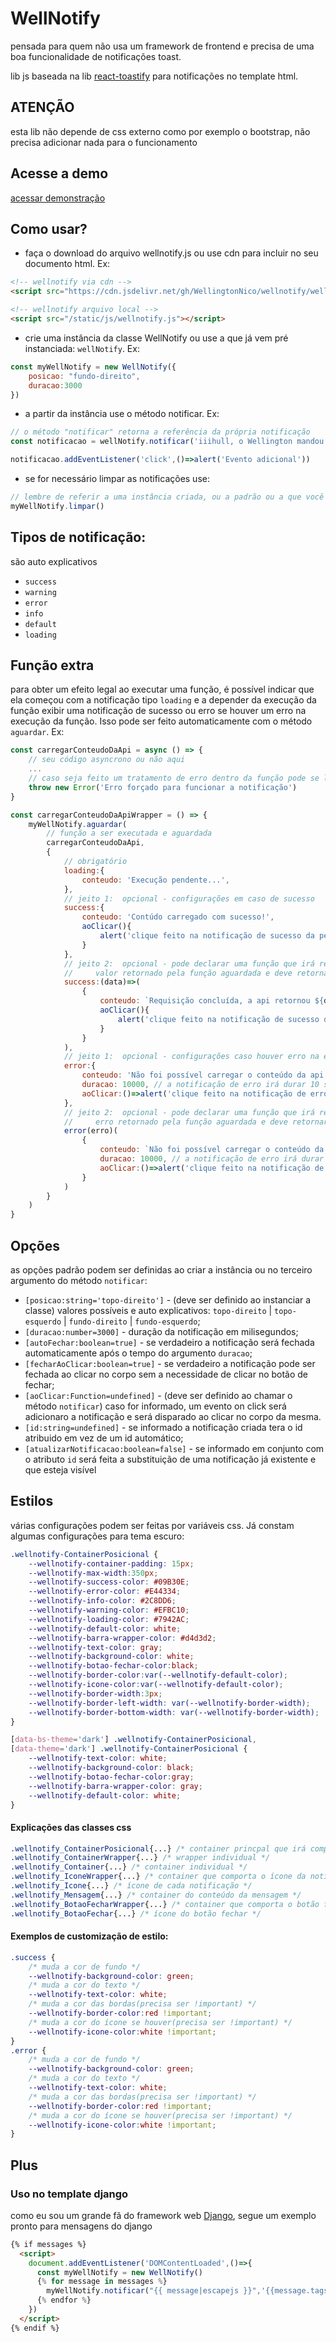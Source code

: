 # WellNotify

pensada para quem não usa um framework de frontend e precisa de uma boa funcionalidade de notificações toast.

lib js baseada na lib [react-toastify](https://fkhadra.github.io/react-toastify/introduction) para notificações no template html.

## ATENÇÃO
esta lib não depende de css externo como por exemplo o bootstrap, não precisa adicionar nada para o funcionamento


## Acesse a demo
[acessar demonstração](https://wellingtonnico.github.io/wellnotify/)


## Como usar?

* faça o download do arquivo wellnotify.js ou use cdn para incluir no seu documento html. Ex:

```html
<!-- wellnotify via cdn -->
<script src="https://cdn.jsdelivr.net/gh/WellingtonNico/wellnotify/wellnotify.js"></script>

<!-- wellnotify arquivo local -->
<script src="/static/js/wellnotify.js"></script>
```
* crie uma instância da classe WellNotify ou use a que já vem pré instanciada: `wellNotify`. Ex:
```js
const myWellNotify = new WellNotify({ 
    posicao: "fundo-direito", 
    duracao:3000
})
```
* a partir da instância use o método notificar. Ex: 
```js
// o método "notificar" retorna a referência da própria notificação
const notificacao = wellNotify.notificar('iiihull, o Wellington mandou bem!','success');

notificacao.addEventListener('click',()=>alert('Evento adicional'))
```
* se for necessário limpar as notificações use:
```js
// lembre de referir a uma instância criada, ou a padrão ou a que você criar
myWellNotify.limpar()
```


## Tipos de notificação:
são auto explicativos
* `success`
* `warning`
* `error`
* `info`
* `default`
* `loading`


## Função extra
para obter um efeito legal ao executar uma função, é possível indicar que ela começou com a notificação tipo `loading` e a depender da execução da função exibir uma notificação de sucesso ou erro se houver um erro na execução da função. Isso pode ser feito automaticamente com o método `aguardar`. Ex:
```js
const carregarConteudoDaApi = async () => {
    // seu código asyncrono ou não aqui
    ... 
    // caso seja feito um tratamento de erro dentro da função pode se lançar um erro hardcoded para que a notificação seja substituida por uma de erro
    throw new Error('Erro forçado para funcionar a notificação')
}

const carregarConteudoDaApiWrapper = () => {
    myWellNotify.aguardar(
        // função a ser executada e aguardada
        carregarConteudoDaApi,
        {
            // obrigatório
            loading:{
                conteudo: 'Execução pendente...',
            },
            // jeito 1:  opcional - configurações em caso de sucesso
            success:{
                conteudo: 'Contúdo carregado com sucesso!',            
                aoClicar(){
                    alert('clique feito na notificação de sucesso da pendente')
                }
            },
            // jeito 2:  opcional - pode declarar uma função que irá receber o 
            //     valor retornado pela função aguardada e deve retornar o dicionário de opções
            success:(data)=>(
                {
                    conteudo: `Requisição concluída, a api retornou ${data.results.length} resultados`,            
                    aoClicar(){
                        alert('clique feito na notificação de sucesso da pendente')
                    }
                }
            ),
            // jeito 1:  opcional - configurações caso houver erro na execução
            error:{
                conteudo: 'Não foi possível carregar o conteúdo da api!',            
                duracao: 10000, // a notificação de erro irá durar 10 segundos
                aoClicar:()=>alert('clique feito na notificação de erro da pendente')
            },
            // jeito 2:  opcional - pode declarar uma função que irá receber o 
            //     erro retornado pela função aguardada e deve retornar o dicionário de opções
            error(erro)(
                {
                    conteudo: `Não foi possível carregar o conteúdo da api! Erro: ${erro.message}`,            
                    duracao: 10000, // a notificação de erro irá durar 10 segundos
                    aoClicar:()=>alert('clique feito na notificação de erro da pendente')
                }
            )
        }
    )
}
```


## Opções
as opções padrão podem ser definidas ao criar a instância ou no terceiro argumento do método `notificar`:

* `[posicao:string='topo-direito']` - (deve ser definido ao instanciar a classe) valores possíveis e auto explicativos:  `topo-direito` | `topo-esquerdo` | `fundo-direito` | `fundo-esquerdo`;
* `[duracao:number=3000]` - duração da notificação em milisegundos;
* `[autoFechar:boolean=true]` - se verdadeiro a notificação será fechada automaticamente após o tempo do argumento `duracao`;
* `[fecharAoClicar:boolean=true]` - se verdadeiro a notificação pode ser fechada ao clicar no corpo sem a necessidade de clicar no botão de fechar;
* `[aoClicar:Function=undefined]` - (deve ser definido ao chamar o método `notificar`) caso for informado, um evento on click será adicionaro a notificação e será disparado ao clicar no corpo da mesma.
* `[id:string=undefined]` - se informado a notificação criada tera o id atribuido em vez de um id automático;
* `[atualizarNotificacao:boolean=false]` - se informado em conjunto com o atributo `id` será feita a substituição de uma notificação já existente e que esteja visível


## Estilos
várias configurações podem ser feitas por variáveis css. Já constam algumas configurações para tema escuro:
```css
.wellnotify-ContainerPosicional {
    --wellnotify-container-padding: 15px;
    --wellnotify-max-width:350px;
    --wellnotify-success-color: #09B30E;
    --wellnotify-error-color: #E44334;
    --wellnotify-info-color: #2C8DD6;
    --wellnotify-warning-color: #EFBC10;
    --wellnotify-loading-color: #7942AC;
    --wellnotify-default-color: white;
    --wellnotify-barra-wrapper-color: #d4d3d2;
    --wellnotify-text-color: gray;
    --wellnotify-background-color: white;
    --wellnotify-botao-fechar-color:black;
    --wellnotify-border-color:var(--wellnotify-default-color);
    --wellnotify-icone-color:var(--wellnotify-default-color);
    --wellnotify-border-width:3px;
    --wellnotify-border-left-width: var(--wellnotify-border-width);
    --wellnotify-border-bottom-width: var(--wellnotify-border-width);
}

[data-bs-theme='dark'] .wellnotify-ContainerPosicional,    
[data-theme='dark'] .wellnotify-ContainerPosicional {
    --wellnotify-text-color: white;
    --wellnotify-background-color: black;
    --wellnotify-botao-fechar-color:gray;
    --wellnotify-barra-wrapper-color: gray;
    --wellnotify-default-color: white;
}
```

#### Explicações das classes css
```css
.wellnotify_ContainerPosicional{...} /* container princpal que irá comportar as notificações */
.wellnotify_ContainerWrapper{...} /* wrapper individual */
.wellnotify_Container{...} /* container individual */
.wellnotify_IconeWrapper{...} /* container que comporta o ícone da notificação */
.wellnotify_Icone{...} /* ícone de cada notificação */
.wellnotify_Mensagem{...} /* container do conteúdo da mensagem */
.wellnotify_BotaoFecharWrapper{...} /* container que comporta o botão fechar */
.wellnotify_BotaoFechar{...} /* ícone do botão fechar */
```


#### Exemplos de customização de estilo:
```css
.success {
    /* muda a cor de fundo */
    --wellnotify-background-color: green;
    /* muda a cor do texto */
    --wellnotify-text-color: white;
    /* muda a cor das bordas(precisa ser !important) */
    --wellnotify-border-color:red !important;
    /* muda a cor do ícone se houver(precisa ser !important) */
    --wellnotify-icone-color:white !important;
}
.error {
    /* muda a cor de fundo */
    --wellnotify-background-color: green;
    /* muda a cor do texto */
    --wellnotify-text-color: white;
    /* muda a cor das bordas(precisa ser !important) */
    --wellnotify-border-color:red !important;
    /* muda a cor do ícone se houver(precisa ser !important) */
    --wellnotify-icone-color:white !important;
}
```


## Plus

### Uso no template django

como eu sou um grande fã do framework web [Django](https://github.com/django/django), segue um exemplo pronto para mensagens do django

```html
{% if messages %}
  <script>
    document.addEventListener('DOMContentLoaded',()=>{
      const myWellNotify = new WellNotify()
      {% for message in messages %}
        myWellNotify.notificar("{{ message|escapejs }}",'{{message.tags}}');               
      {% endfor %}
    })
  </script>
{% endif %}
```
